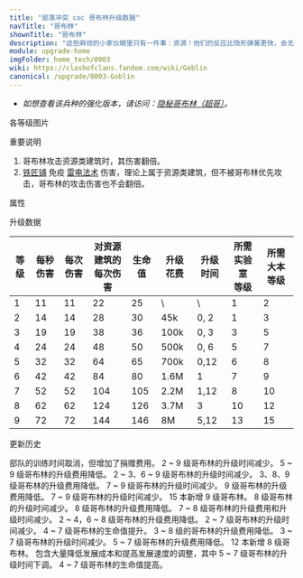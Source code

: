 ```yaml
---
title: "部落冲突 coc 哥布林升级数据"
navTitle: "哥布林"
shownTitle: "哥布林"
description: "这些麻烦的小家伙眼里只有一件事：资源！他们的反应比隐形弹簧更快，会无休止地取得资源。"
module: upgrade-home
imgFolder: home_tech/0003
wiki: https://clashofclans.fandom.com/wiki/Goblin
canonical: /upgrade/0003-Goblin
---
```


- *如想查看该兵种的强化版本，请访问：[隐秘哥布林（超哥）](/upgrade/0601-Sneaky-Goblin)。*

<UnitInfo :folder="$frontmatter.imgFolder" imgSrc="Goblin_info.png" :imgAlt="$frontmatter.navTitle" :description="$frontmatter.description" />

<SmallTitle>各等级图片</SmallTitle>

<Panel>
    <UnitImgGroup :folder="$frontmatter.imgFolder">
        <UnitImg imgTitle="1 - 2 级" imgSrc="Goblin1.png" />
        <UnitImg imgTitle="3 - 4 级" imgSrc="Goblin3.png" />
        <UnitImg imgTitle="5 级" imgSrc="Goblin5.png" />
        <UnitImg imgTitle="6 级" imgSrc="Goblin6.png" />
        <UnitImg imgTitle="7 级" imgSrc="Goblin7.png" />
        <UnitImg imgTitle="8 级" imgSrc="Goblin8.png" />
        <UnitImg imgTitle="9 级" imgSrc="Goblin9.png" />
    </UnitImgGroup>
</Panel>

<SmallTitle>重要说明</SmallTitle>

1. 哥布林攻击资源类建筑时，其伤害翻倍。
2. [铁匠铺](/upgrade/0488-Blacksmith) 免疫 [雷电法术](/upgrade/0100-Lightning-Spell) 伤害，理论上属于资源类建筑，但不被哥布林优先攻击，哥布林的攻击伤害也不会翻倍。

<SmallTitle>属性</SmallTitle>

<UnitProperties>
    <UnitProperty pKey="攻击偏好" pValue="资源类建筑" />
    <UnitProperty pKey="伤害类型" pValue="单体伤害" />
    <UnitProperty pKey="攻击的目标" pValue="仅地面目标" />
    <UnitProperty pKey="占据人口" pValue="1" />
    <UnitProperty pKey="移动速度" pValue="4 格/秒" />
    <UnitProperty pKey="攻击速度" pValue="1 秒/次" />
    <UnitProperty pKey="攻击距离" pValue="0.4 格" />
    <UnitProperty pKey="所需训练营等级" pValue="4" />
    <UnitProperty pKey="所需大本等级" pValue="2" />
    <UnitProperty pKey="训练时间" pValue="无" trainingSystem="2025" />
    <UnitProperty pKey="捐赠费用" pValue="1,1,3000,Elixir" :isDonationCost="true" />
</UnitProperties>

<SmallTitle>升级数据</SmallTitle>

<script setup>
const tableExtraInfo = [
    {
        "column": 5,
        "type": "cost",
        "gpClass": "research",
        "icon": "Elixir"
    },
    {
        "column": 6,
        "type": "time",
        "gpClass": "research"
    }
];
</script>

<UnitTable :tableExtraInfo="tableExtraInfo">

| 等级 | 每秒伤害 | 每次伤害 |对资源建筑的<br>每次伤害|生命值| 升级花费 |  升级时间  |所需实验室<br>等级|所需大本等级|
| ---- |  ----   |  ----   |        ----        |  ----  |   ----  |    ----   |      ----       |   ----   |
|   1  |    11   |    11   |         22         |   25   |      \  |       \   |        1        |     2    |
|   2  |    14   |    14   |         28         |   30   |    45k  |    0, 2   |        1        |     3    |
|   3  |    19   |    19   |         38         |   36   |   100k  |    0, 3   |        3        |     5    |
|   4  |    24   |    24   |         48         |   50   |   500k  |    0, 6   |        5        |     7    |
|   5  |    32   |    32   |         64         |   65   |   700k  |    0,12   |        6        |     8    |
|   6  |    42   |    42   |         84         |   80   |   1.6M  |    1      |        7        |     9    |
|   7  |    52   |    52   |        104         |  105   |   2.2M  |    1,12   |        8        |    10    |
|   8  |    62   |    62   |        124         |  126   |   3.7M  |    3      |       10        |    12    |
|   9  |    72   |    72   |        144         |  146   |     8M  |    5,12   |       13        |    15    |
</UnitTable>

<SmallTitle>更新历史</SmallTitle>

<Timeline>
    <TimelineItem date="2025/03/27">
        <TimelineRow>部队的训练时间取消，但增加了捐赠费用。</TimelineRow>
    </TimelineItem>
    <TimelineItem date="2025/03/24">
        <TimelineRow>2 ~ 9 级哥布林的升级时间减少。</TimelineRow>
        <TimelineRow>5 ~ 9 级哥布林的升级费用降低。</TimelineRow>
    </TimelineItem>
    <TimelineItem date="2024/11/25">
        <TimelineRow>2 ~ 3、6 ~ 9 级哥布林的升级时间减少。</TimelineRow>
        <TimelineRow>3、8、9 级哥布林的升级费用降低。</TimelineRow>
    </TimelineItem>
    <TimelineItem date="2024/06/18">
        <TimelineRow>7 ~ 9 级哥布林的升级时间减少。</TimelineRow>
        <TimelineRow>9 级哥布林的升级费用降低。</TimelineRow>
    </TimelineItem>
    <TimelineItem date="2023/12/12">
        <TimelineRow>7 ~ 9 级哥布林的升级时间减少。</TimelineRow>
    </TimelineItem>
    <TimelineItem date="2023/06/12">
        <TimelineRow>15 本新增 9 级哥布林。</TimelineRow>
    <TimelineRow>8 级哥布林的升级时间减少。</TimelineRow>
        <TimelineRow>8 级哥布林的升级费用降低。</TimelineRow>
    </TimelineItem>
    <TimelineItem date="2022/10/10">
        <TimelineRow>7 ~ 8 级哥布林的升级费用和升级时间减少。</TimelineRow>
    </TimelineItem>
    <TimelineItem date="2021/12/09">
        <TimelineRow>2 ~ 4，6 ~ 8 级哥布林的升级费用降低。</TimelineRow>
        <TimelineRow>2 ~ 7 级哥布林的升级时间减少。</TimelineRow>
        <TimelineRow>4 ~ 7 级哥布林的生命值提升。</TimelineRow>
    </TimelineItem>
    <TimelineItem date="2021/04/12">
        <TimelineRow>3 ~ 8 级的哥布林的升级费用降低。</TimelineRow>
        <TimelineRow>3 ~ 7 级哥布林的升级时间减少。</TimelineRow>
    </TimelineItem>
    <TimelineItem date="2020-03-30">
        <TimelineRow>5 ~ 7 级哥布林的升级费用降低。</TimelineRow>
    <TimelineRow>12 本新增 8 级哥布林。</TimelineRow>
    </TimelineItem>
    <TimelineItem date="2019-04-02">
        <TimelineRow>包含大量降低发展成本和提高发展速度的调整，其中 5 ~ 7 级哥布林的升级时间下调。</TimelineRow>
    </TimelineItem>
    <TimelineItem date="2019-02-22">
        <TimelineRow>4 ~ 7 级哥布林的生命值提高。</TimelineRow>
    </TimelineItem>
    <TimelineItem :historyBottom="true" />
</Timeline>